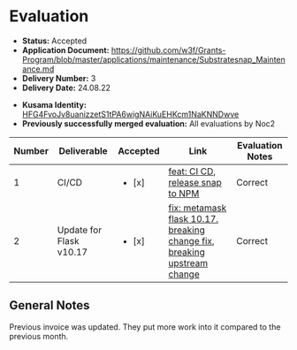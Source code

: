 
# Evaluation

- **Status:** Accepted
- **Application Document:** https://github.com/w3f/Grants-Program/blob/master/applications/maintenance/Substratesnap_Maintenance.md
- **Delivery Number:** 3
- **Delivery Date:** 24.08.22
* **Kusama Identity:** [HFG4FvoJv8uanizzetS1tPA6wigNAiKuEHKcm1NaKNNDwve](https://polkascan.io/pre/kusama/account/HFG4FvoJv8uanizzetS1tPA6wigNAiKuEHKcm1NaKNNDwve)
* **Previously successfully merged evaluation:** All evaluations by Noc2

| Number | Deliverable | Accepted | Link | Evaluation Notes |
| ------ | ----------- | -------- | ---- |----------------- |
| 1   | CI/CD |  <ul><li>[x] </li></ul>| [feat: CI CD](https://github.com/ChainSafe/metamask-snap-polkadot/commit/dfa8ade854a1364e23efa1e8fd885dd3e9722277), [release snap to NPM](https://www.npmjs.com/package/@chainsafe/polkadot-snap)  | Correct |
| 2   | Update for Flask v10.17 |  <ul><li>[x] </li></ul>| [fix: metamask flask 10.17. breaking change fix](https://github.com/ChainSafe/metamask-snap-polkadot/commit/f1e32d719169352fbd0ef5997fe78dfe95bdc992), [breaking upstream change](https://github.com/MetaMask/snaps-skunkworks/discussions/590)  | Correct |

## General Notes

Previous invoice was updated. They put more work into it compared to the previous month. 
